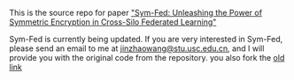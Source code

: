 This is the source repo for paper ["Sym-Fed: Unleashing the Power of Symmetric Encryption in Cross-Silo Federated Learning"](https://doi.org/10.1109/TrustCom60117.2023.00120)

Sym-Fed is currently being updated. If you are very interested in Sym-Fed, please send an email to me at jinzhaowang@stu.usc.edu.cn, and I will provide you with the original code from the repository.
you also fork the [old link](https://github.com/zhaozhao626/Sym-Fed_)
